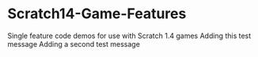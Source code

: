 # Scratch14-Game-Features
Single feature code demos for use with Scratch 1.4 games
Adding this test message
Adding a second test message

